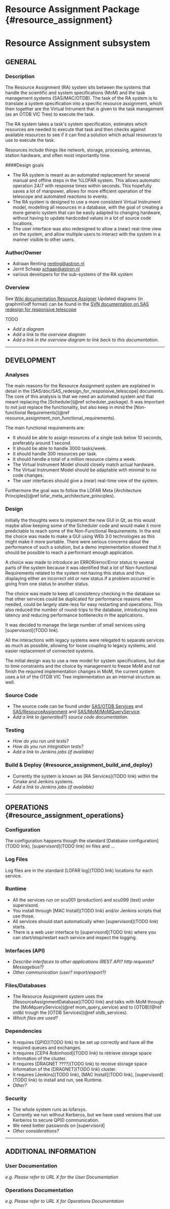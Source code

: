 # Resource Assignment Package {#resource_assignment}

# Resource Assignment subsystem

## GENERAL

### Description
The Resource Assignment (RA) system sits between the systems that handle the scientific and system specifications (MoM) 
and the task management systems (SAS/MAC/OTDB).
The task of the RA system is to translate a system specification into a specific resource assignment, 
which then together are the Virtual Intrument that is given to the task management (as an OTDB VIC Tree) 
to execute the task.

The RA system takes a task's system specification, estimates which resources are needed to execute that task
and then checks against available resources to see if it can find a solution which actual resources to use
to execute the task.

Resources include things like network, storage, processing, antennas, station hardware, and often most importantly time.

####Design goals
*  The RA system is meant as an automated replacement for several manual and offline steps in the %LOFAR system. This allows
automatic operation 24/7 with response times within seconds. This hopefully saves a lot of manpower, allows for more efficient
operation of the telescope and automated reactions to events.
*  The RA system is designed to use a more consistent Virtual Instrument model, modelling all resources
in a database, with the goal of creating a more generic system that can be easily adapted to changing hardware, without
having to update hardcoded values in a lot of source code locations.
* The user interface was also redesigned to allow a (near) real-time view on the system, and allow multiple users to
interact with the system in a manner visible to other users.


### Author/Owner
* Adriaan Renting <renting@astron.nl>
* Jorrit Schaap <schaap@astron.nl>
* various developers for the sub-systems of the RA system

### Overview
See [Wiki documentation Resource Assigner](https://www.astron.nl/lofarwiki/doku.php?id=rrr:redesign_resource_assignment_system)
Updated diagrams (in graphml/odf format) can be found in the [SVN documentation on SAS redesign for responsive telescope](https://svn.astron.nl/LOFAR/trunk//SAS/doc/SAS_redesign_for_responsive_telescope/)

TODO
- *Add a diagram*
- *Add a link to the overview diagram*
- *Add a link in the overview diagram to link back to this documentation*.

- - -

## DEVELOPMENT

### Analyses
The main reasons for the Resource Assignment system are explained in detail in the [SAS/doc/SAS_redesign_for_responsive_telescope]
documents. The core of this analysis is that we need an automated system and that meant replacing the [Scheduler](@ref scheduler_package).
It was important to not just replace the functionality, but also keep in mind the 
[Non-functional Requirements](@ref resource_assignment_non_functional_requirements).

The main functional requirements are:
- It should be able to assign resources of a single task below 10 seconds, preferably around 1 second.
- It should be able to handle 3000 tasks/week.
- It should handle 300 resources per task.
- It should handle a total of a million resource claims a week.
- The Virtual Instrument Model should closely match actual hardware.
- The Virtual Instrument Model should be adaptable with minimal to no code changes.
- The user interfaces should give a (near) real-time view of the system.

Furthermore the goal was to follow the LOFAR Meta [Architecture Principles](@ref lofar_meta_architecture_principles).

### Design
Initially the thoughts were to implement the new GUI in Qt, as this would maybe allow keeping some of the Scheduler code
and would make it more predictable to reach some of the Non-Functional Requirements. In the end the choice was made
to make a GUI using WEb 3.0 technologies as this might make it more portable.
There were serious concerns about the performance of such a solution, but a demo implementation showed that it should be
possible to reach a performant enough application.

A choice was made to introduce an ERROR/error/Error status to several parts of the system because it was identified that 
a lot of Non-functional Requirements related to the system not having this status and thus displaying either an
incorrect old or new status if a problem occurred in going from one status to another status.

The choice was made to keep all consistency checking in the database so that other services could be duplicated for 
performance reasons when needed, could be largely state-less for easy restarting and operations. This also reduced the 
number of round-trips to the database, introducing less latency and reducing performance bottlenecks in the 
applications.

It was decided to manage the large number of small services using [supervisord](TODO link).

All the interactions with legacy systems were relegated to separate services as much as possible, allowing for loose coupling 
to legacy systems, and easier replacement of connected systems.

The initial design was to use a new model for system specifications, but due to time constraints and the choice by
management to freeze MoM and not finish the required implementation changes in MoM, the current system uses a lot
of the OTDB VIC Tree implementation as an internal structure as well.

### Source Code
- The source code can be found under [SAS/OTDB Services](https://svn.astron.nl/LOFAR/trunk/SAS/OTDB_Services) and 
[SAS/ResourceAssignment](https://svn.astron.nl/LOFAR/trunk/SAS/ResourceAssignment) and 
[SAS/MoM/MoMQueryService](https://svn.astron.nl/LOFAR/trunk/SAS/MoM/MoMQueryService).
- *Add a link to (generated?) source code documentation.*

### Testing
- *How do you run unit tests?*
- *How do you run integration tests?*
- *Add a link to Jenkins jobs (if available)*

### Build & Deploy {#resource_assignment_build_and_deploy}
- Currently the system is known as [RA Services](TODO link) within the Cmake and Jenkins systems.
- *Add a link to Jenkins jobs (if available)*

- - -

## OPERATIONS {#resource_assignment_operations}

### Configuration
The configuration happens though the standard [Database configuration](TODO link), [supervisord](TODO link) 
ini files and ...

### Log Files
Log files are in the standard [LOFAR log](TODO link) locations for each service.

### Runtime
- All the services run on scu001 (production) and scu099 (test) under supervisord.
- You install through [MAC Install](TODO link) and/or Jenkins scripts that use those.
- All services should start automatically when [supervisord](TODO link) starts.
- There is a web user interface to [supervisord](TODO link) where you can start/stop/restart each service
and inspect the logging.

### Interfaces (API)
- *Describe interfaces to other applications (REST API? http requests? Messagebus?)* 
- *Other communication (user? import/export?)*

### Files/Databases
- The Resource Assignment system uses the [ResourceAssignmentDatabase](TODO link) and talks with MoM through
the [MoMqueryService](@ref mom_query_service) and to [OTDB](@ref otdb) trough the [OTDB Services](@ref otdb_services).
- *Which files are used?*

### Dependencies
- It requires [QPID](TODO link) to be set up correctly and have all the required queues and exchanges.
- It requires [CEP4 Robinhood](TODO link) to retrieve storage space information of the cluster.
- It requires [DRAGNET ????](TODO link) to receive storage space information of the [DRAGNET](TODO link) cluster.
- It requires [Jenkins](TODO link), [MAC Install](TODO link), [supervisord](TODO link) to install and run, see Runtime.
- *Other?*

### Security
- The whole system runs as lofarsys.
- Currently we run without Kerberos, but we have used versions that use Kerberos to secure QPID communication.
- We need better passwords on [supervisord]
- *Other considerations?*

- - -

## ADDITIONAL INFORMATION

### User Documentation

*e.g. Please refer to URL X for the User Documentation*

### Operations Documentation

*e.g. Please refer to URL X for Operations Documentation*

